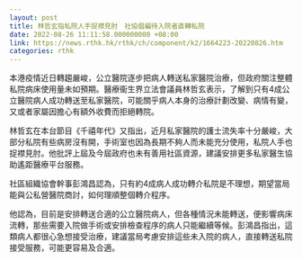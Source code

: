 ```yaml
---
layout: post
title: 林哲玄指私院人手捉襟見肘　社協倡編待入院者直轉私院
date: 2022-08-26 11:11:58.000000000 +08:00
link: https://news.rthk.hk/rthk/ch/component/k2/1664223-20220826.htm
categories: rthk
---
```


本港疫情近日轉趨嚴峻，公立醫院逐步把病人轉送私家醫院治療，但政府關注整體私院病床使用量未如預期。醫療衞生界立法會議員林哲玄表示，了解到只有4成公立醫院病人成功轉送至私家醫院，可能關乎病人本身的治療計劃改變、病情有變，又或者家屬因擔心有額外收費而拒絕轉院。

林哲玄在本台節目《千禧年代》又指出，近月私家醫院的護士流失率十分嚴峻，大部分私院有些病房沒有開，手術室也因為長期不夠人而未能充分使用，私院人手也捉襟見肘。他批評上屆及今屆政府也未有善用社區資源，建議安排更多私家醫生協助遙距醫療平台服務。

社區組織協會幹事彭鴻昌認為，只有約4成病人成功轉介私院是不理想，期望當局能與公私營醫院商討，如何理順整個轉介程序。

他認為，目前是安排轉送合適的公立醫院病人，但各種情況未能轉送，便影響病床流轉，那些需要入院做手術或安排檢查程序的病人只能繼續等候。彭鴻昌指出，這類病人都很心急想接受治療，建議當局考慮安排這些未入院的病人，直接轉送私院接受服務，可能更容易及合適。
